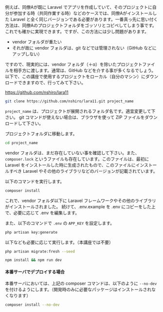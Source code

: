 例えば、同僚Aが既に Laravel でアプリを作成していて、そのプロジェクトに自分が参加する時（共同作業する時）などのケースでは、同僚Aがインストールした Laravel と全く同じバージョンである必要があります。一番真っ先に思い付く方法は、同僚Aのプロジェクトフォルダをゴッソリとコピペしてしまう事です。これでも確かに実現できます。ですが、この方法には少し問題があります。

- vendor フォルダが重たい
- それが故に vendor フォルダは、git などでは管理されない（GitHub などにアップしない）

ですので、現実的には、vendor フォルダ（＋α）を除いたプロジェクトファイルを相手方に渡します。通常は、GitHub などを介する事が多くなるでしょう。以下で、この講座で使用するプロジェクトをローカル（自分のマシン）にダウンロードできますので、行ってみて下さい。

https://github.com/nshiro/lara11

```bash
git clone https://github.com/nshiro/lara11.git project_name
```

`project_name` は、プロジェクトが展開されるフォルダ名です。適宜変更して下さい。
git コマンドが使えない場合は、ブラウザを使って ZIP ファイルをダウンロードして下さい。

プロジェクトフォルダに移動します。
```bash
cd project_name
```

vendor フォルダは、まだ存在していない事を確認して下さい。また、`composer.lock` というファイルも存在しています。このファイルは、最初に Laravel をインストールした時に生成されたもので、このファイルにインストールすべき Laravel やその他のライブラリなどのバージョンが記載されています。

以下のコマンドを実行します。
```bash
composer install
```

これで、vendor フォルダ以下に Laravel フレームワークやその他のライブラリがインストールされました。
続けて、.env.example を .env にコピーをした上で、必要に応じて .env を編集します。

また、以下のコマンドで `.env` の `APP_KEY` を設定します。
```bash
php artisan key:generate
```

以下なども必要に応じて実行します。（本講座では不要）
```bash
php artisan migrate:fresh --seed

npm install && npm run dev
```

#### 本番サーバでデプロイする場合
本番サーバにおいては、上記の composer コマンドは、以下のように `--no-dev` を付けるようにします。（開発時のみに必要なパッケージはインストールされなくなります）

```bash
composer install --no-dev
```
